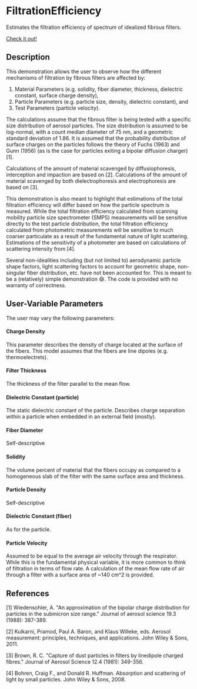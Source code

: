 # FiltrationEfficiency
Estimates the filtration efficiency of spectrum of idealized fibrous filters.

[Check it out!](https://hartery5.github.io/FiltrationEfficiency/)

## Description
This demonstration allows the user to observe how the different mechanisms of filtration by fibrous filters are affected by:
1. Material Parameters (e.g. solidity, fiber diameter, thickness, dielectric constant, surface charge density), 
2. Particle Parameters (e.g. particle size, density, dielectric constant), and 
3. Test Parameters (particle velocity). 

The calculations assume that the fibrous filter is being tested with a specific size distribution of aerosol particles. The size distribution is assumed to be log-normal, with a count median diameter of 75 nm, and a geometric standard deviation of 1.86. It is assumed that the probability distribution of surface charges on the particles follows the theory of Fuchs (1963) and Gunn (1956) (as is the case for particles exiting a bipolar diffusion charger) [1].

Calculations of the amount of material scavenged by diffusiophoresis, interception and impaction are based on [2]. Calculations of the amount of material scavenged by both dielectrophoresis and electrophoresis are based on [3].

This demonstration is also meant to highlight that estimations of the total filtration efficiency will differ based on how the particle spectrum is measured. While the total filtration efficiency calculated from scanning mobility particle size spectrometer (SMPS) measurements will be sensitive directly to the test particle distribution, the total filtration efficiency calculated from photometric measurements will be sensitive to much coarser particulate as a result of the fundamental nature of light scattering. Estimations of the sensitivity of a photometer are based on calculations of scattering intensity from [4].

Several non-idealities including (but not limited to) aerodynamic particle shape factors, light scattering factors to account for geometric shape, non-singular fiber distribution, etc. have not been accounted for. This is meant to be a (relatively) simple demonstration :smile:. The code is provided with no warranty of correctness.

## User-Variable Parameters
The user may vary the following parameters:

#### Charge Density
This parameter describes the density of charge located at the surface of the fibers. This model assumes that the fibers are line dipoles (e.g. thermoelectrets).

#### Filter Thickness
The thickness of the filter parallel to the mean flow.

#### Dielectric Constant (particle)
The static dielectric constant of the particle. Describes charge separation within a particle when embedded in an external field (mostly).

#### Fiber Diameter
Self-descriptive

#### Solidity
The volume percent of material that the fibers occupy as compared to a homogeneous slab of the filter with the same surface area and thickness.

#### Particle Density
Self-descriptive

#### Dielectric Constant (fiber)
As for the particle.

#### Particle Velocity
Assumed to be equal to the average air velocity through the respirator. While this is the fundamental physical variable, it is more common to think of filtration in terms of flow rate. A calculation of the mean flow rate of air through a filter with a surface area of ~140 cm^2 is provided.

## References

[1] Wiedensohler, A. "An approximation of the bipolar charge distribution for particles in the submicron size range." Journal of aerosol science 19.3 (1988): 387-389.

[2] Kulkarni, Pramod, Paul A. Baron, and Klaus Willeke, eds. Aerosol measurement: principles, techniques, and applications. John Wiley & Sons, 2011.

[3] Brown, R. C. "Capture of dust particles in filters by linedipole charged fibres." Journal of Aerosol Science 12.4 (1981): 349-356.

[4] Bohren, Craig F., and Donald R. Huffman. Absorption and scattering of light by small particles. John Wiley & Sons, 2008.
